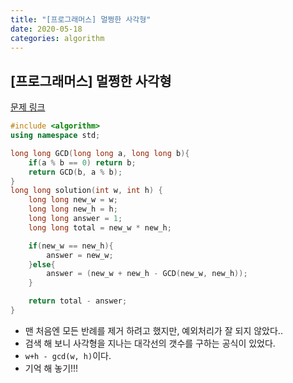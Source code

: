 ```yaml
---
title: "[프로그래머스] 멀쩡한 사각형"
date: 2020-05-18
categories: algorithm
---
```


## [프로그래머스] 멀쩡한 사각형
[문제 링크](https://programmers.co.kr/learn/courses/30/lessons/62048)

```c++
#include <algorithm>
using namespace std;

long long GCD(long long a, long long b){
    if(a % b == 0) return b;
    return GCD(b, a % b);
}
long long solution(int w, int h) {
    long long new_w = w;
    long long new_h = h;
    long long answer = 1;
    long long total = new_w * new_h;

    if(new_w == new_h){
        answer = new_w;
    }else{
        answer = (new_w + new_h - GCD(new_w, new_h));
    }

    return total - answer;
}
```

- 맨 처음엔 모든 반례를 제거 하려고 했지만, 예외처리가 잘 되지 않았다..
- 검색 해 보니 사각형을 지나는 대각선의 갯수를 구하는 공식이 있었다.
- `w+h - gcd(w, h)`이다.
- 기억 해 놓기!!!